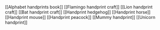 
[[Alphabet handprints book]]
[[Flamingo handprint craft]]
[[Lion handprint craft]]
[[Bat handprint craft]]
[[Handprint hedgehog]]
[[Handprint horse]]
[[Handprint mouse]]
[[Handprint peacock]]
[[Mummy handprint]]
[[Unicorn handprint]]
